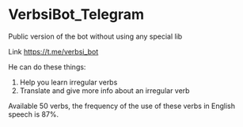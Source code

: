 # VerbsiBot_Telegram
Public version of the bot without using any special lib

Link https://t.me/verbsi_bot

He can do these things:
1. Help you learn irregular verbs
2. Translate and give more info about an irregular verb 

Available 50 verbs, the frequency of the use of these verbs in English speech is 87%.

